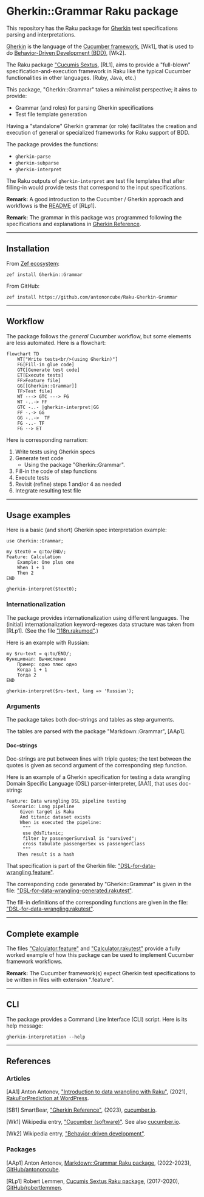# Gherkin::Grammar Raku package

This repository has the Raku package for 
[Gherkin](https://en.wikipedia.org/wiki/Cucumber_(software)#Gherkin_language)
test specifications parsing and interpretations.

[Gherkin](https://en.wikipedia.org/wiki/Cucumber_(software)#Gherkin_language)
is the language of the 
[Cucumber framework](https://cucumber.io), [Wk1],
that is used to do
[Behavior-Driven Development (BDD)](https://en.wikipedia.org/wiki/Behavior-driven_development), [Wk2].

The Raku package 
["Cucumis Sextus](https://github.com/robertlemmen/raku-cucumis-sextus), [RL1],
aims to provide a "full-blown" specification-and-execution framework in Raku like the typical 
Cucumber functionalities in other languages. (Ruby, Java, etc.) 

This package, "Gherkin::Grammar" takes a minimalist perspective; it aims to provide:

- Grammar (and roles) for parsing Gherkin specifications 
- Test file template generation 

Having a "standalone" Gherkin grammar (or role) facilitates the creation and execution
of general or specialized frameworks for Raku support of BDD.

The package provides the functions:

- `gherkin-parse`
- `gherkin-subparse`
- `gherkin-interpret`

The Raku outputs of `gherkin-interpret` are test file templates that after filling-in
would provide tests that correspond to the input specifications.

**Remark:** A good introduction to the Cucumber / Gherkin approach and workflows is the 
[README](https://github.com/robertlemmen/raku-cucumis-sextus#readme)
of [RLp1].

**Remark:** The grammar in this package was programmed following the specifications and 
explanations in 
[Gherkin Reference](https://cucumber.io/docs/gherkin/reference/).

------

## Installation

From [Zef ecosystem](https://raku.land):

```
zef install Gherkin::Grammar
```

From GitHub:

```
zef install https://github.com/antononcube/Raku-Gherkin-Grammar
```

------

## Workflow

The package follows the *general* Cucumber workflow, but some elements are less automated.
Here is a flowchart:

```mermaid
flowchart TD
    WT["Write tests<br/>(using Gherkin)"] 
    FG[Fill-in glue code]
    GTC[Generate test code]
    ET[Execute tests]
    FF>Feature file]
    GG[[Gherkin::Grammar]]
    TF>Test file]
    WT ---> GTC ---> FG
    WT -..-> FF
    GTC -..- |gherkin-interpret|GG
    FF -.-> GG
    GG -..->  TF
    FG -..- TF
    FG --> ET
```

Here is corresponding narration:

1. Write tests using Gherkin specs
2. Generate test code
   - Using the package "Gherkin::Grammar".
3. Fill-in the code of step functions
4. Execute tests
5. Revisit (refine) steps 1 and/or 4 as needed
6. Integrate resulting test file 


------

## Usage examples

Here is a basic (and short) Gherkin spec interpretation example:

```perl6
use Gherkin::Grammar;

my $text0 = q:to/END/;
Feature: Calculation
    Example: One plus one
    When 1 + 1
    Then 2
END

gherkin-interpret($text0);
```

### Internationalization

The package provides internationalization using different languages.
The (initial) internationalization keyword-regexes data structure was taken from [RLp1].
(See the file ["I18n.rakumod"](https://github.com/robertlemmen/raku-cucumis-sextus/blob/master/lib/CucumisSextus/I18n.rakumod).)

Here is an example with Russian:


```perl6
my $ru-text = q:to/END/;
Функционал: Вычисление
    Пример: одно плюс одно
    Когда 1 + 1
    Тогда 2
END

gherkin-interpret($ru-text, lang => 'Russian');
```

### Arguments

The package takes both doc-strings and tables as step arguments.

The tables are parsed with the package "Markdown::Grammar", [AAp1].

#### Doc-strings

Doc-strings are put between lines with triple quotes; the text between the quotes 
is given as second argument of the corresponding step function.

Here is an example of a Gherkin specification for testing a data wrangling Domain Specific Language (DSL) 
parser-interpreter, [AA1], that uses doc-string:

```gherkin
Feature: Data wrangling DSL pipeline testing
  Scenario: Long pipeline
     Given target is Raku
     And titanic dataset exists
     When is executed the pipeline:
      """
      use @dsTitanic;
      filter by passengerSurvival is "survived";
      cross tabulate passengerSex vs passengerClass
      """
    Then result is a hash
```

That specification is part of the Gherkin file:
["DSL-for-data-wrangling.feature"](./resources/DSL-for-data-wrangling.feature).

The corresponding code generated by "Gherkin::Grammar" is given in the file: 
["DSL-for-data-wrangling-generated.rakutest"](./resources/DSL-for-data-wrangling-generated.rakutest).

The fill-in definitions of the corresponding functions are given in the file:
["DSL-for-data-wrangling.rakutest"](./resources/DSL-for-data-wrangling.rakutest).

------

## Complete example

The files 
["Calculator.feature"](./resources/Calculator.feature) 
and
["Calculator.rakutest"](./resources/Calculator.rakutest)
provide a fully worked example of how this package can be used 
to implement Cucumber framework workflows.

**Remark:** The Cucumber framework(s) expect Gherkin test specifications to be written in 
files with extension ".feature".

------

## CLI

The package provides a Command Line Interface (CLI) script. Here is its help message:

```shell
gherkin-interpretation --help
```

------

## References

### Articles

[AA1] Anton Antonov,
["Introduction to data wrangling with Raku"](https://rakuforprediction.wordpress.com/2021/12/31/introduction-to-data-wrangling-with-raku/),
(2021),
[RakuForPrediction at WordPress](https://rakuforprediction.wordpress.com).

[SB1] SmartBear,
["Gherkin Reference"](https://cucumber.io/docs/gherkin/reference/),
(2023),
[cucumber.io](https://cucumber.io).

[Wk1] Wikipedia entry,
["Cucumber (software)"](https://en.wikipedia.org/wiki/Cucumber_(software)).
See also [cucumber.io](https://cucumber.io).

[Wk2] Wikipedia entry,
["Behavior-driven development"](https://en.wikipedia.org/wiki/Behavior-driven_development).

### Packages 

[AAp1] Anton Antonov,
[Markdown::Grammar Raku package](https://github.com/antononcube/Raku-Markdown-Grammar),
(2022-2023),
[GitHub/antononcube](https://github.com/antononcube).

[RLp1] Robert Lemmen,
[Cucumis Sextus Raku package](https://github.com/robertlemmen/raku-cucumis-sextus),
(2017-2020),
[GitHub/robertlemmen](https://github.com/robertlemmen).
